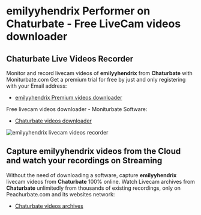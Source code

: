 # emilyyhendrix Performer on Chaturbate - Free LiveCam videos downloader

## Chaturbate Live Videos Recorder

Monitor and record livecam videos of **emilyyhendrix** from **Chaturbate** with Moniturbate.com
Get a premium trial for free by just and only registering with your Email address:
* [emilyyhendrix Premium videos downloader](https://moniturbate.com/request-demo-licence-key.html)

Free livecam videos downloader - Moniturbate Software:
* [Chaturbate videos downloader](https://moniturbate.com/moniturbate-download-software.html)

![emilyyhendrix livecam videos recorder](https://peachurnet.com/templates/moniturbate-software.png)


## Capture emilyyhendrix videos from the Cloud and watch your recordings on Streaming

Without the need of downloading a software, capture **emilyyhendrix** livecam videos from **Chaturbate** 100% online.
Watch Livecam archives from **Chaturbate** unlimitedly from thousands of existing recordings, only on Peachurbate.com and its websites network:
* [Chaturbate videos archives](https://peachurnet.com/)